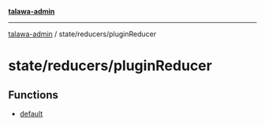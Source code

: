 [**talawa-admin**](../../../README.md)

***

[talawa-admin](../../../modules.md) / state/reducers/pluginReducer

# state/reducers/pluginReducer

## Functions

- [default](functions/default.md)
